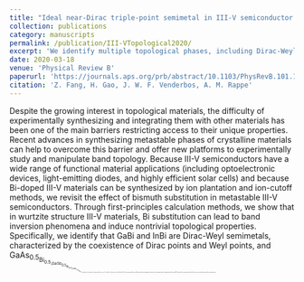 ```yaml
---
title: "Ideal near-Dirac triple-point semimetal in III-V semiconductor alloys"
collection: publications
category: manuscripts
permalink: /publication/III-VTopological2020/
excerpt: 'We identify multiple topological phases, including Dirac-Weyl semimetal and topological insulators, in the conventional III-V material family, achieved by alloying with elements with larger spin-orbit coupling.'
date: 2020-03-18
venue: 'Physical Review B'
paperurl: 'https://journals.aps.org/prb/abstract/10.1103/PhysRevB.101.125202'
citation: 'Z. Fang, H. Gao, J. W. F. Venderbos, A. M. Rappe'
---
```

Despite the growing interest in topological materials, the difficulty of experimentally synthesizing and integrating them with other materials has been one of the main barriers restricting access to their unique properties. Recent advances in synthesizing metastable phases of crystalline materials can help to overcome this barrier and offer new platforms to experimentally study and manipulate band topology. Because III-V semiconductors have a wide range of functional material applications (including optoelectronic devices, light-emitting diodes, and highly efficient solar cells) and because Bi-doped III-V materials can be synthesized by ion plantation and ion-cutoff methods, we revisit the effect of bismuth substitution in metastable III-V semiconductors. Through first-principles calculation methods, we show that in wurtzite structure III-V materials, Bi substitution can lead to band inversion phenomena and induce nontrivial topological properties. Specifically, we identify that GaBi and InBi are Dirac-Weyl semimetals, characterized by the coexistence of Dirac points and Weyl points, and GaAs<sub>0.5⁢<sub/>Bi<sub>0.5⁢<sub/>,GaSb<sub>0.5⁢<sub/>Bi<sub>0.5⁢<sub/>,InSb<sub>0.5⁢<sub/>Bi<sub>0.5⁢<sub/> are triple-point semimetals, characterized by two sets of “near-Dirac” triple points on the Fermi level. These experimentally accessible bismuth-based topological semimetals can be integrated into the large family of functional III-V materials for experimental studies of heterostructures and future optoelectronic applications.
